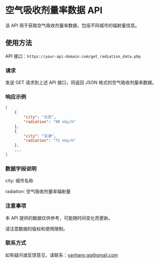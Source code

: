 # 空气吸收剂量率数据 API

该 API 用于获取空气吸收剂量率数据，包括不同城市的辐射量信息。

## 使用方法

API 接口：`https://your-api-domain.com/get_radiation_data.php`

### 请求

发送 GET 请求到上述 API 接口，将返回 JSON 格式的空气吸收剂量率数据。

### 响应示例

```json
[
    {
        "city": "北京",
        "radiation": "90 nGy/h"
    },
    {
        "city": "天津",
        "radiation": "71 nGy/h"
    },
    ...
]
```

### 数据字段说明

city: 城市名称

radiation: 空气吸收剂量率辐射量

### 注意事项
本 API 提供的数据仅供参考，可能随时间变化而更新。

请注意数据的版权和使用限制。

### 联系方式

如有疑问或反馈意见，请联系：yanhanv.gg@gmail.com
